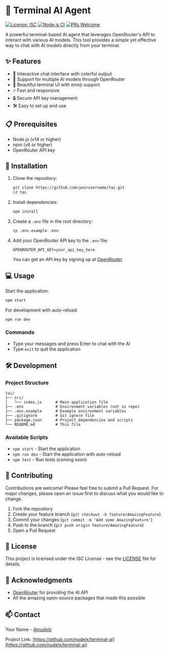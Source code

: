 # 🤖 Terminal AI Agent

[![License: ISC](https://img.shields.io/badge/License-ISC-blue.svg)](https://opensource.org/licenses/ISC)
[![Node.js CI](https://github.com/nudelx/terminal-ai/actions/workflows/node.js.yml/badge.svg)](https://github.com/nudelx/terminal-ai/actions/workflows/node.js.yml)
[![PRs Welcome](https://img.shields.io/badge/PRs-welcome-brightgreen.svg)](http://makeapullrequest.com)

A powerful terminal-based AI agent that leverages OpenRouter's API to interact with various AI models. This tool provides a simple yet effective way to chat with AI models directly from your terminal.

## ✨ Features

- 🎯 Interactive chat interface with colorful output
- 🔄 Support for multiple AI models through OpenRouter
- 🎨 Beautiful terminal UI with emoji support
- ⚡ Fast and responsive
- 🔒 Secure API key management
- 🛠️ Easy to set up and use

## 📋 Prerequisites

- Node.js (v14 or higher)
- npm (v6 or higher)
- OpenRouter API key

## 🚀 Installation

1. Clone the repository:

   ```bash
   git clone https://github.com/yourusername/tai.git
   cd tai
   ```

2. Install dependencies:

   ```bash
   npm install
   ```

3. Create a `.env` file in the root directory:

   ```bash
   cp .env.example .env
   ```

4. Add your OpenRouter API key to the `.env` file:
   ```
   OPENROUTER_API_KEY=your_api_key_here
   ```
   You can get an API key by signing up at [OpenRouter](https://openrouter.ai/)

## 💻 Usage

Start the application:

```bash
npm start
```

For development with auto-reload:

```bash
npm run dev
```

### Commands

- Type your messages and press Enter to chat with the AI
- Type `exit` to quit the application

## 🛠️ Development

### Project Structure

```
tai/
├── src/
│   └── index.js      # Main application file
├── .env              # Environment variables (not in repo)
├── .env.example      # Example environment variables
├── .gitignore        # Git ignore file
├── package.json      # Project dependencies and scripts
└── README.md         # This file
```

### Available Scripts

- `npm start` - Start the application
- `npm run dev` - Start the application with auto-reload
- `npm test` - Run tests (coming soon)

## 🤝 Contributing

Contributions are welcome! Please feel free to submit a Pull Request. For major changes, please open an issue first to discuss what you would like to change.

1. Fork the repository
2. Create your feature branch (`git checkout -b feature/AmazingFeature`)
3. Commit your changes (`git commit -m 'Add some AmazingFeature'`)
4. Push to the branch (`git push origin feature/AmazingFeature`)
5. Open a Pull Request

## 📝 License

This project is licensed under the ISC License - see the [LICENSE](LICENSE) file for details.

## 🙏 Acknowledgments

- [OpenRouter](https://openrouter.ai/) for providing the AI API
- All the amazing open-source packages that made this possible

## 📫 Contact

Your Name - [@_nudelx_](https://x.com/_nudelx_)

Project Link: [https://github.com/nudelx/terminal-ai](https://github.com/nudelx/terminal-ai)
